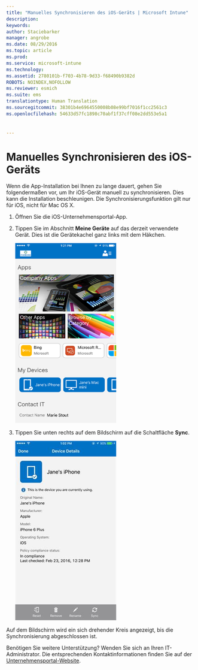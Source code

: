 ```yaml
---
title: "Manuelles Synchronisieren des iOS-Geräts | Microsoft Intune"
description: 
keywords: 
author: Staciebarker
manager: angrobe
ms.date: 08/29/2016
ms.topic: article
ms.prod: 
ms.service: microsoft-intune
ms.technology: 
ms.assetid: 2780101b-f703-4b78-9d33-f68490b9382d
ROBOTS: NOINDEX,NOFOLLOW
ms.reviewer: esmich
ms.suite: ems
translationtype: Human Translation
ms.sourcegitcommit: 38301b4e6964550008b08e99bf7016f1cc2561c3
ms.openlocfilehash: 54633d57fc1898c70abf1f37cff08e2dd553e5a1


---
```



# Manuelles Synchronisieren des iOS-Geräts

Wenn die App-Installation bei Ihnen zu lange dauert, gehen Sie folgendermaßen vor, um Ihr iOS-Gerät manuell zu synchronisieren. Dies kann die Installation beschleunigen. Die Synchronisierungsfunktion gilt nur für iOS, nicht für Mac OS X.

1. Öffnen Sie die iOS-Unternehmensportal-App.

2. Tippen Sie im Abschnitt **Meine Geräte** auf das derzeit verwendete Gerät. Dies ist die Gerätekachel ganz links mit dem Häkchen.

    ![ios-sync-1-comp-portal-apps](./media/ios-sync-1-comp-portal-apps.png)

3.  Tippen Sie unten rechts auf dem Bildschirm auf die Schaltfläche **Sync**.

    ![ios-sync-2-sync-button](./media/ios-sync-2-sync-button.png)

Auf dem Bildschirm wird ein sich drehender Kreis angezeigt, bis die Synchronisierung abgeschlossen ist.

Benötigen Sie weitere Unterstützung? Wenden Sie sich an Ihren IT-Administrator. Die entsprechenden Kontaktinformationen finden Sie auf der [Unternehmensportal-Website](http://portal.manage.microsoft.com).




<!--HONumber=Aug16_HO5-->


